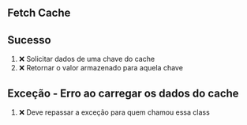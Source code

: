 ## Fetch Cache

## Sucesso
1. ❌ Solicitar dados de uma chave do cache
2. ❌ Retornar o valor armazenado para aquela chave

## Exceção - Erro ao carregar os dados do cache
1. ❌ Deve repassar a exceção para quem chamou essa class